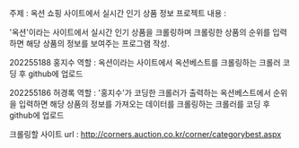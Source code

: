 주제 : 옥션 쇼핑 사이트에서 실시간 인기 상품 정보
프로젝트 내용 :

'옥션'이라는 사이트에서 실시간 인기 상품을 크롤링하며 크롤링한 상품의 순위를 입력하면 해당 상품의 정보를 보여주는 프로그램 작성.

202255188 홍지수 역할 : 옥션이라는 사이트에서 옥션베스트를 크롤링하는 크롤러 코딩 후 github에 업로드

202255186 허경록 역할 : '홍지수'가 코딩한 크롤러가 출력하는 옥션베스트에서 순위을 입력하면 해당 상품의 정보를 가져오는 데이터를 크롤링하는 크롤러를 코딩 후 github에 업로드

크롤링할 사이트 url : http://corners.auction.co.kr/corner/categorybest.aspx
